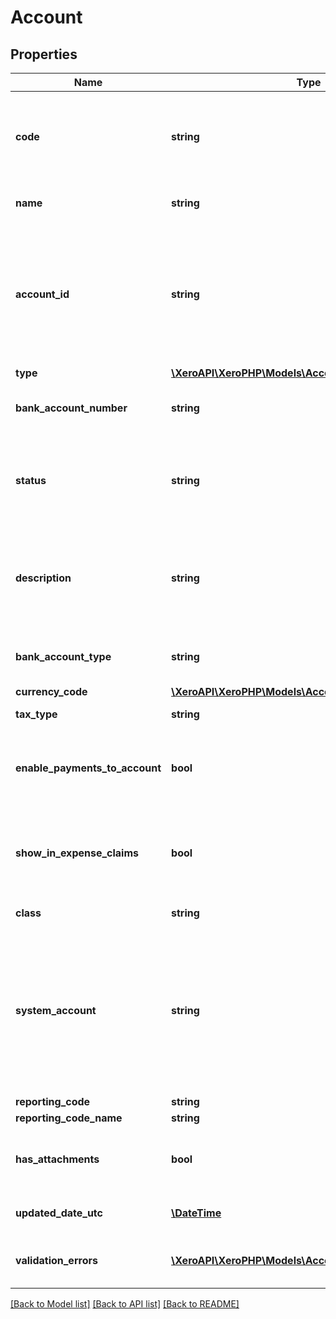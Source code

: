 # Account

## Properties
Name | Type | Description | Notes
------------ | ------------- | ------------- | -------------
**code** | **string** | Customer defined alpha numeric account code e.g 200 or SALES (max length &#x3D; 10) | [optional] 
**name** | **string** | Name of account (max length &#x3D; 150) | [optional] 
**account_id** | **string** | The Xero identifier for an account – specified as a string following  the endpoint name   e.g. /297c2dc5-cc47-4afd-8ec8-74990b8761e9 | [optional] 
**type** | [**\XeroAPI\XeroPHP\Models\Accounting\AccountType**](AccountType.md) |  | [optional] 
**bank_account_number** | **string** | For bank accounts only (Account Type BANK) | [optional] 
**status** | **string** | Accounts with a status of ACTIVE can be updated to ARCHIVED. See Account Status Codes | [optional] 
**description** | **string** | Description of the Account. Valid for all types of accounts except bank accounts (max length &#x3D; 4000) | [optional] 
**bank_account_type** | **string** | For bank accounts only. See Bank Account types | [optional] 
**currency_code** | [**\XeroAPI\XeroPHP\Models\Accounting\CurrencyCode**](CurrencyCode.md) |  | [optional] 
**tax_type** | **string** | The tax type from TaxRates | [optional] 
**enable_payments_to_account** | **bool** | Boolean – describes whether account can have payments applied to it | [optional] 
**show_in_expense_claims** | **bool** | Boolean – describes whether account code is available for use with expense claims | [optional] 
**class** | **string** | See Account Class Types | [optional] 
**system_account** | **string** | If this is a system account then this element is returned. See System Account types. Note that non-system accounts may have this element set as either “” or null. | [optional] 
**reporting_code** | **string** | Shown if set | [optional] 
**reporting_code_name** | **string** | Shown if set | [optional] 
**has_attachments** | **bool** | boolean to indicate if an account has an attachment (read only) | [optional] 
**updated_date_utc** | [**\DateTime**](\DateTime.md) | Last modified date UTC format | [optional] 
**validation_errors** | [**\XeroAPI\XeroPHP\Models\Accounting\ValidationError[]**](ValidationError.md) | Displays array of validation error messages from the API | [optional] 

[[Back to Model list]](../README.md#documentation-for-models) [[Back to API list]](../README.md#documentation-for-api-endpoints) [[Back to README]](../README.md)


